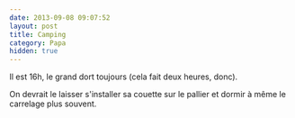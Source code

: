 ```yaml
---
date: 2013-09-08 09:07:52
layout: post
title: Camping
category: Papa
hidden: true
---
```


Il est 16h, le grand dort toujours (cela fait deux heures, donc).

On devrait le laisser s'installer sa couette sur le pallier et dormir à même le carrelage plus souvent.
